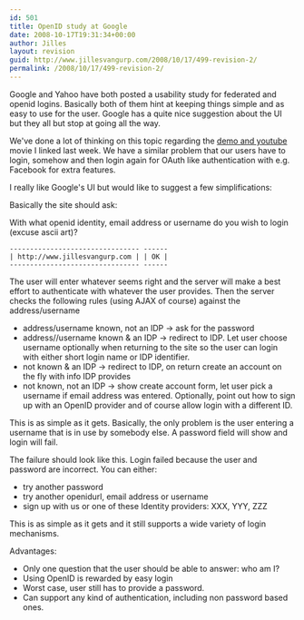 ```yaml
---
id: 501
title: OpenID study at Google
date: 2008-10-17T19:31:34+00:00
author: Jilles
layout: revision
guid: http://www.jillesvangurp.com/2008/10/17/499-revision-2/
permalink: /2008/10/17/499-revision-2/
---
```

Google and Yahoo have both posted a usability study for federated and openid logins. Basically both of them hint at keeping things simple and as easy to use for the user. Google has a quite nice suggestion about the UI but they all but stop at going all the way.

We've done a lot of thinking on this topic regarding the <a href="http://www.jillesvangurp.com/2008/10/09/presenting-local-interaction-demo/">demo and youtube</a> movie I linked last week. We have a similar problem that our users have to login, somehow and then login again for OAuth like authentication with e.g. Facebook for extra features.

I really like Google's UI but would like to suggest a few simplifications:

Basically the site should ask:

With what openid identity, email address or username do you wish to login (excuse ascii art)?
<pre><code>-------------------------</code><code>-------</code><code> ------
| http://www.jillesvangurp.com | | OK |
-------------------------------- ------
</code></pre>
The user will enter whatever seems right and the server will make a best effort to authenticate with whatever the user provides. Then the server checks the following rules (using AJAX of course) against the address/username
<ul>
	<li>address/username known, not an IDP -&gt; ask for the password</li>
	<li>address//username known &amp; an IDP -&gt; redirect to IDP. Let user choose username optionally when returning to the site so the user can login with either short login name or IDP identifier.</li>
	<li>not known &amp; an IDP -&gt; redirect to IDP, on return create an account on the fly with info IDP provides</li>
	<li>not known, not an IDP -&gt; show create account form, let user pick a  username if email address was entered. Optionally, point out how to sign up with an OpenID provider and of course allow login with a different ID.</li>
</ul>
This is as simple as it gets. Basically, the only problem is the user entering a username that is in use by somebody else. A password field will show and login will fail.

The failure should look like this.
Login failed because the user and password are incorrect. You can either:
<ul>
	<li> try another password</li>
	<li>try another openidurl, email address or username</li>
	<li>sign up with us or one of these Identity providers: XXX, YYY, ZZZ</li>
</ul>
This is as simple as it gets and it still supports a wide variety of login mechanisms.

Advantages:
<ul>
	<li>Only one question that the user should be able to answer: who am I?</li>
	<li>Using OpenID is rewarded by easy login</li>
	<li>Worst case, user still has to provide a password.</li>
	<li>Can support any kind of authentication, including non password based ones.</li>
</ul>